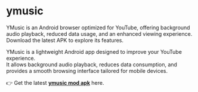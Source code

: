 # ymusic
YMusic is an Android browser optimized for YouTube, offering background audio playback, reduced data usage, and an enhanced viewing experience. Download the latest APK to explore its features.

YMusic is a lightweight Android app designed to improve your YouTube experience.  
It allows background audio playback, reduces data consumption, and provides a smooth browsing interface tailored for mobile devices.  

👉 Get the latest **[ymusic mod apk](https://ymusic.id/)** here.  
